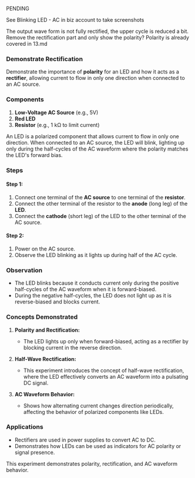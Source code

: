 PENDING

See Blinking LED - AC in biz account to take screenshots

The output wave form is not fully rectified, the upper cycle is reduced a bit. Remove the rectification part and only show the polarity? Polarity is already covered in 13.md

### **Demonstrate Rectification**

Demonstrate the importance of **polarity** for an LED and how it acts as a **rectifier**, allowing current to flow in only one direction when connected to an AC source.

### **Components**

1. **Low-Voltage AC Source** (e.g., 5V)
2. **Red LED**
3. **Resistor** (e.g., 1 kΩ to limit current)

An LED is a polarized component that allows current to flow in only one direction. When connected to an AC source, the LED will blink, lighting up only during the half-cycles of the AC waveform where the polarity matches the LED's forward bias.

### **Steps**

#### Step 1:

1. Connect one terminal of the **AC source** to one terminal of the **resistor**.
2. Connect the other terminal of the resistor to the **anode** (long leg) of the **LED**.
3. Connect the **cathode** (short leg) of the LED to the other terminal of the AC source.

#### Step 2:

1. Power on the AC source.
2. Observe the LED blinking as it lights up during half of the AC cycle.

### **Observation**

- The LED blinks because it conducts current only during the positive half-cycles of the AC waveform when it is forward-biased.
- During the negative half-cycles, the LED does not light up as it is reverse-biased and blocks current.

### **Concepts Demonstrated**

1. **Polarity and Rectification:**

   - The LED lights up only when forward-biased, acting as a rectifier by blocking current in the reverse direction.

2. **Half-Wave Rectification:**

   - This experiment introduces the concept of half-wave rectification, where the LED effectively converts an AC waveform into a pulsating DC signal.

3. **AC Waveform Behavior:**

   - Shows how alternating current changes direction periodically, affecting the behavior of polarized components like LEDs.

### **Applications**

- Rectifiers are used in power supplies to convert AC to DC.
- Demonstrates how LEDs can be used as indicators for AC polarity or signal presence.

This experiment demonstrates polarity, rectification, and AC waveform behavior.
